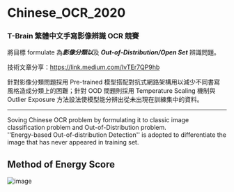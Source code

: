 # Chinese_OCR_2020
### T-Brain 繁體中文手寫影像辨識 OCR 競賽   
將目標 formulate 為***影像分類以***及 ***Out-of-Distribution/Open Set*** 辨識問題。  
   
技術文章分享：https://link.medium.com/IvTEr7QP9hb
  
針對影像分類問題採用 Pre-trained 模型搭配對抗式網路架構用以減少不同書寫 風格造成分類上的困難；針對 OOD 問題則採用 Temperature Scaling 機制與 Outlier Exposure 方法設法使模型能分辨出從未出現在訓練集中的資料。

---
Soving Chinese OCR problem by formulating it to classic image classification problem and Out-of-Distribution problem.  
''Energy-based Out-of-distribution Detection'' is adopted to differentiate the image that has never appeared in training set.

## Method of Energy Score
![image](https://user-images.githubusercontent.com/36630295/125031595-73bbe080-e0bf-11eb-9c9c-f4351e7b648e.png)
